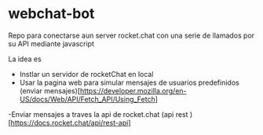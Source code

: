 # webchat-bot
Repo para conectarse aun server rocket.chat con una serie de llamados por su API mediante javascript


La idea es
- Instlar un servidor de rocketChat en local
- Usar la pagina web para simular mensajes de usuarios predefinidos 
(enviar mensajes)[https://developer.mozilla.org/en-US/docs/Web/API/Fetch_API/Using_Fetch]

-Enviar mensajes a traves la api de rocket.chat
(api rest )[https://docs.rocket.chat/api/rest-api]

